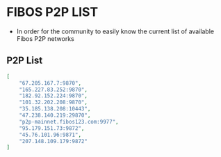 # FIBOS P2P LIST

* In order for the community to easily know the current list of available Fibos P2P networks

## P2P List

```json
[
    "67.205.167.7:9870",
    "165.227.83.252:9870",
    "182.92.152.224:9870",
    "101.32.202.208:9870",
    "35.185.138.208:10443",
    "47.238.140.219:29870",
    "p2p-mainnet.fibos123.com:9977",
    "95.179.151.73:9872",
    "45.76.101.96:9871",
    "207.148.109.179:9872"
]
```
